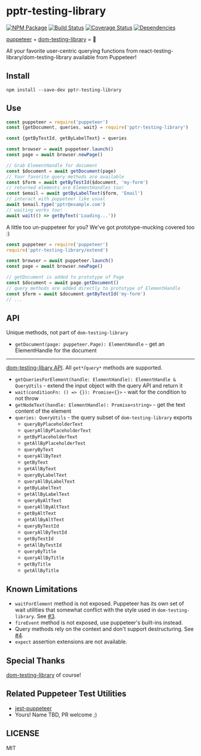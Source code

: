 # pptr-testing-library

[![NPM Package](https://badge.fury.io/js/pptr-testing-library.svg)](https://www.npmjs.com/package/pptr-testing-library)
[![Build Status](https://travis-ci.org/patrickhulce/pptr-testing-library.svg?branch=master)](https://travis-ci.org/patrickhulce/pptr-testing-library)
[![Coverage Status](https://coveralls.io/repos/github/patrickhulce/pptr-testing-library/badge.svg?branch=master)](https://coveralls.io/github/patrickhulce/pptr-testing-library?branch=master)
[![Dependencies](https://david-dm.org/patrickhulce/pptr-testing-library.svg)](https://david-dm.org/patrickhulce/pptr-testing-library)

[puppeteer](https://github.com/GoogleChrome/puppeteer) + [dom-testing-library](https://github.com/kentcdodds/dom-testing-library) = 💖

All your favorite user-centric querying functions from react-testing-library/dom-testing-library available from Puppeteer!

## Install

`npm install --save-dev pptr-testing-library`

## Use

```js
const puppeteer = require('puppeteer')
const {getDocument, queries, wait} = require('pptr-testing-library')

const {getByTestId, getByLabelText} = queries

const browser = await puppeteer.launch()
const page = await browser.newPage()

// Grab ElementHandle for document
const $document = await getDocument(page)
// Your favorite query methods are available
const $form = await getByTestId($document, 'my-form')
// returned elements are ElementHandles too!
const $email = await getByLabelText($form, 'Email')
// interact with puppeteer like usual
await $email.type('pptr@example.com')
// waiting works too!
await wait(() => getByText('Loading...'))
```

A little too un-puppeteer for you? We've got prototype-mucking covered too :)

```js
const puppeteer = require('puppeteer')
require('pptr-testing-library/extend')

const browser = await puppeteer.launch()
const page = await browser.newPage()

// getDocument is added to prototype of Page
const $document = await page.getDocument()
// query methods are added directly to prototype of ElementHandle
const $form = await $document.getByTestId('my-form')
// ...
```

## API

Unique methods, not part of `dom-testing-library`

- `getDocument(page: puppeteer.Page): ElementHandle` - get an ElementHandle for the document

---

[dom-testing-libary API](https://github.com/kentcdodds/dom-testing-library#usage). All `get*`/`query*` methods are supported.

- `getQueriesForElement(handle: ElementHandle): ElementHandle & QueryUtils` - extend the input object with the query API and return it
- `wait(conditionFn: () => {}): Promise<{}>` - wait for the condition to not throw
- `getNodeText(handle: ElementHandle): Promise<string>` - get the text content of the element
- `queries: QueryUtils` - the query subset of `dom-testing-library` exports
  - `queryByPlaceholderText`
  - `queryAllByPlaceholderText`
  - `getByPlaceholderText`
  - `getAllByPlaceholderText`
  - `queryByText`
  - `queryAllByText`
  - `getByText`
  - `getAllByText`
  - `queryByLabelText`
  - `queryAllByLabelText`
  - `getByLabelText`
  - `getAllByLabelText`
  - `queryByAltText`
  - `queryAllByAltText`
  - `getByAltText`
  - `getAllByAltText`
  - `queryByTestId`
  - `queryAllByTestId`
  - `getByTestId`
  - `getAllByTestId`
  - `queryByTitle`
  - `queryAllByTitle`
  - `getByTitle`
  - `getAllByTitle`

## Known Limitations

- `waitForElement` method is not exposed. Puppeteer has its own set of wait utilities that somewhat conflict with the style used in `dom-testing-library`. See [#3](https://github.com/patrickhulce/pptr-testing-library/issues/3).
- `fireEvent` method is not exposed, use puppeteer's built-ins instead.
- Query methods rely on the context and don't support destructuring. See [#4](https://github.com/patrickhulce/pptr-testing-library/issues/4).
- `expect` assertion extensions are not available.

## Special Thanks

[dom-testing-library](https://github.com/kentcdodds/dom-testing-library) of course!

## Related Puppeteer Test Utilities

- [jest-puppeteer](https://github.com/smooth-code/jest-puppeteer)
- Yours! Name TBD, PR welcome ;)

## LICENSE

MIT
